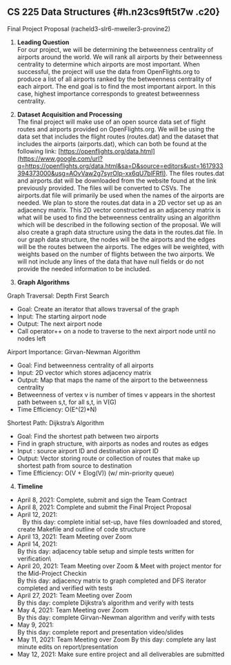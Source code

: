CS 225 Data Structures {#h.n23cs9ft5t7w .c20}
----------------------

Final Project Proposal (racheld3-slr6-mweiler3-provine2)

1.  **Leading Question**\
    For our project, we will be determining the betweenness centrality
    of airports around the world. We will rank all airports by their
    betweenness centrality to determine which airports are most
    important. When successful, the project will use the data from
    OpenFlights.org to produce a list of all airports ranked by the
    betweenness centrality of each airport. The end goal is to find the
    most important airport. In this case, highest importance corresponds
    to greatest betweenness centrality.
2.  **Dataset Acquisition and Processing**\
    The final project will make use of an open source data set of flight
    routes and airports provided on OpenFlights.org. We will be using
    the data set that includes the flight routes (routes.dat) and the
    dataset that includes the airports (airports.dat), which can both be
    found at the following link:
    [https://openflights.org/data.html](https://www.google.com/url?q=https://openflights.org/data.html&sa=D&source=editors&ust=1617933394373000&usg=AOvVaw2g7syrOIp-xx6qU7blFRfI).
    The files routes.dat and airports.dat will be downloaded from the
    website found at the link previously provided. The files will be
    converted to CSVs. The airports.dat file will primarily be used when
    the names of the airports are needed. We plan to store the
    routes.dat data in a 2D vector set up as an adjacency matrix. This
    2D vector constructed as an adjacency matrix is what will be used to
    find the betweenness centrality using an algorithm which will be
    described in the following section of the proposal. We will also
    create a graph data structure using the data in the routes.dat file.
    In our graph data structure, the nodes will be the airports and the
    edges will be the routes between the airports. The edges will be
    weighted, with weights based on the number of flights between the
    two airports. We will not include any lines of the data that have
    null fields or do not provide the needed information to be included.
    
3.  **Graph Algorithms**

Graph Traversal: Depth First Search

-   Goal: Create an iterator that allows traversal of the graph
-   Input: The starting airport node
-   Output: The next airport node
-   Call operator++ on a node to traverse to the next airport node until
    no nodes left

Airport Importance: Girvan-Newman Algorithm

-   Goal: Find betweenness centrality of all airports
-   Input: 2D vector which stores adjacency matrix
-   Output: Map that maps the name of the airport to the betweenness
    centrality
-   Betweenness of vertex v is number of times v appears in the shortest
    path between s,t, for all s,t, in V(G)
-   Time Efficiency: O(E^(2)\*N)

Shortest Path: Dijkstra’s Algorithm

-   Goal: Find the shortest path between two airports
-   Find in graph structure, with airports as nodes and routes as edges
-   Input : source airport ID and destination airport ID
-   Output: Vector storing route or collection of routes that make up
    shortest path from source to destination
-   Time Efficiency: O(V + Elog(V)) (w/ min-priority queue)

4. **Timeline**

- April 8, 2021: Complete, submit and sign the Team Contract
- April 8, 2021: Complete and submit the Final Project Proposal
- April 12, 2021: \
      By this day: complete initial set-up, have files
downloaded and stored, create Makefile and outline of code structure
- April 13, 2021: Team Meeting over Zoom
- April 14, 2021:\
      By this day: adjacency table setup and simple tests written for verification\
- April 20, 2021: Team Meeting over Zoom & Meet with project
mentor for the Mid-Project Checkin\
By this day: adjacency matrix to graph completed and DFS
iterator completed and verified with tests
- April 27, 2021: Team Meeting over Zoom \
By this day: complete Dijkstra’s algorithm and verify with tests
- May 4, 2021: Team Meeting over Zoom\
By this day: complete Girvan-Newman algorithm and verify with tests
- May 9, 2021:\
By this day: complete report and presentation video/slides
- May 11, 2021: Team Meeting over Zoom
By this day: complete any last minute edits on
report/presentation
- May 12, 2021: Make sure entire project and all deliverables are
submitted
